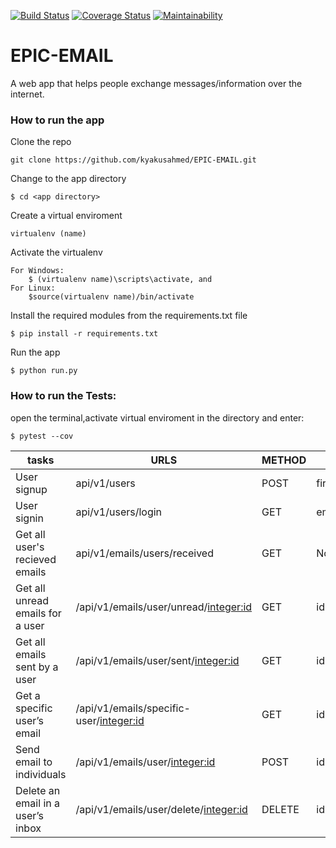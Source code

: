 [![Build Status](https://travis-ci.org/kyakusahmed/EPIC-EMAIL.svg?branch=challenge-2%2Fapi)](https://travis-ci.org/kyakusahmed/EPIC-EMAIL)
[![Coverage Status](https://coveralls.io/repos/github/kyakusahmed/EPIC-EMAIL/badge.svg?branch=challenge-2%2Fapi)](https://coveralls.io/github/kyakusahmed/EPIC-EMAIL?branch=challenge-2%2Fapi)
[![Maintainability](https://api.codeclimate.com/v1/badges/1b5054bcf77673c0fb3f/maintainability)](https://codeclimate.com/github/kyakusahmed/EPIC-EMAIL/maintainability)


# EPIC-EMAIL
 A web app that helps people exchange messages/information over the internet.

### How to run the app


Clone the repo
```
git clone https://github.com/kyakusahmed/EPIC-EMAIL.git
```
Change to the app directory
```
$ cd <app directory>
```
Create a virtual enviroment
```
virtualenv (name)
```
Activate the virtualenv
```
For Windows:
	$ (virtualenv name)\scripts\activate, and  	
For Linux: 
 	$source(virtualenv name)/bin/activate
```
Install the required modules from the requirements.txt file 
```
$ pip install -r requirements.txt
```
Run the app
```
$ python run.py
```


### How to run the Tests:

 open the terminal,activate virtual enviroment in the <Root> directory  and enter:
 ```
 $ pytest --cov
```


| tasks               |    URLS                |  METHOD  |         PARAMS                                | 
| ------------------- | -----------------------|----------|-----------------------------------------------|
|User signup|api/v1/users|POST|firstname,lastname,email,password|
|User signin|api/v1/users/login|GET|email,password|
|Get all user's recieved emails|api/v1/emails/users/received|GET|None|
|Get all unread emails for a user|/api/v1/emails/user/unread/<integer:id>|GET|id|
|Get all emails sent by a user|/api/v1/emails/user/sent/<integer:id>|GET|id|
|Get a specific user’s email|/api/v1/emails/specific-user/<integer:id>|GET|id|
|Send email to individuals|/api/v1/emails/user/<integer:id>|POST|id|
|Delete an email in a user’s inbox|/api/v1/emails/user/delete/<integer:id>|DELETE|id|

